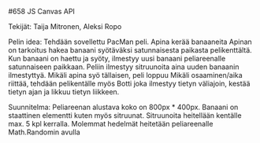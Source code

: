 #658 JS Canvas API 

Tekijät: 
    Taija Mitronen, Aleksi Ropo

Pelin idea:
    Tehdään sovellettu PacMan peli. Apina kerää banaaneita
    Apinan on tarkoitus hakea banaani syötäväksi satunnaisesta paikasta pelikenttältä. Kun banaani on haettu ja syöty, ilmestyy uusi banaani peliareenalle satunnaiseen paikkaan. 
    Peliin ilmestyy sitruunoita aina uuden banaanin ilmestyttyä. Mikäli apina syö tällaisen, peli loppuu
    Mikäli osaaminen/aika riittää, tehdään pelikentälle myös Botti joka ilmestyy tietyn väliajoin, kestää tietyn ajan ja likkuu tietyn liikkeen.

Suunnitelma:
    Peliareenan alustava koko on 800px * 400px.
    Banaani on staattinen elementti kuten myös sitruunat. Sitruunoita heitellään kentälle max. 5 kpl kerralla.
    Molemmat hedelmät heitetään peliareenalle Math.Randomin avulla